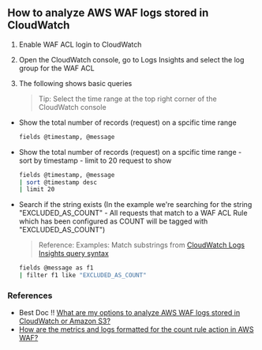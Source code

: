 ## How to analyze AWS WAF logs stored in CloudWatch

1. Enable WAF ACL login to CloudWatch

2. Open the CloudWatch console, go to Logs Insights and select the log group for the WAF ACL

3. The following shows basic queries

    > Tip: Select the time range at the top right corner of the CloudWatch console

* Show the total number of records (request) on a spcific time range

    ```sh
    fields @timestamp, @message
    ```
* Show the total number of records (request) on a spcific time range - sort by timestamp - limit to 20 request to show
    ```sh 
    fields @timestamp, @message
    | sort @timestamp desc
    | limit 20
    ```
* Search if the string exists (In the example we're searching for the string "EXCLUDED_AS_COUNT" - All requests that match to a WAF ACL Rule which has been configured as COUNT will be tagged with "EXCLUDED_AS_COUNT")
    > Reference: Examples: Match substrings from [CloudWatch Logs Insights query syntax](https://docs.aws.amazon.com/AmazonCloudWatch/latest/logs/CWL_QuerySyntax.html)
    ```sh
    fields @message as f1
    | filter f1 like "EXCLUDED_AS_COUNT"
    ```
    
### References

* Best Doc !! [What are my options to analyze AWS WAF logs stored in CloudWatch or Amazon S3?](https://aws.amazon.com/premiumsupport/knowledge-center/waf-analyze-logs-stored-cloudwatch-s3/?nc1=h_ls)
* [How are the metrics and logs formatted for the count rule action in AWS WAF?](https://aws.amazon.com/premiumsupport/knowledge-center/waf-analyze-count-action-rules/)
